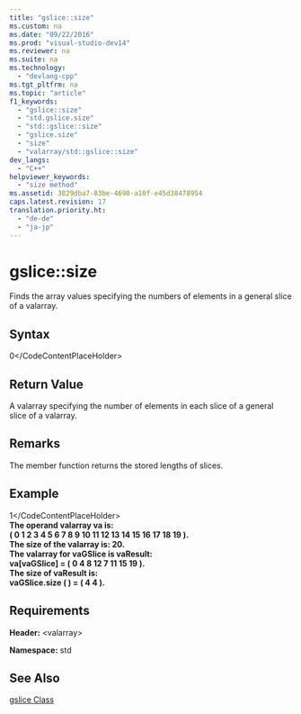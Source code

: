 ```yaml
---
title: "gslice::size"
ms.custom: na
ms.date: "09/22/2016"
ms.prod: "visual-studio-dev14"
ms.reviewer: na
ms.suite: na
ms.technology: 
  - "devlang-cpp"
ms.tgt_pltfrm: na
ms.topic: "article"
f1_keywords: 
  - "gslice::size"
  - "std.gslice.size"
  - "std::gslice::size"
  - "gslice.size"
  - "size"
  - "valarray/std::gslice::size"
dev_langs: 
  - "C++"
helpviewer_keywords: 
  - "size method"
ms.assetid: 3829dba7-83be-4690-a10f-e45d38478954
caps.latest.revision: 17
translation.priority.ht: 
  - "de-de"
  - "ja-jp"
---
```

# gslice::size
Finds the array values specifying the numbers of elements in a general slice of a valarray.  
  
## Syntax  
  
<CodeContentPlaceHolder>0\</CodeContentPlaceHolder>  
## Return Value  
 A valarray specifying the number of elements in each slice of a general slice of a valarray.  
  
## Remarks  
 The member function returns the stored lengths of slices.  
  
## Example  
  
<CodeContentPlaceHolder>1\</CodeContentPlaceHolder>  
 **The operand valarray va is:**  
 **( 0 1 2 3 4 5 6 7 8 9 10 11 12 13 14 15 16 17 18 19 ).**  
**The size of the valarray is: 20.**  
**The valarray for vaGSlice is vaResult:**  
 **va[vaGSlice] = ( 0 4 8 12 7 11 15 19 ).**  
**The size of vaResult is:**  
 **vaGSlice.size ( ) = ( 4 4 ).**   
## Requirements  
 **Header:** \<valarray>  
  
 **Namespace:** std  
  
## See Also  
 [gslice Class](../vs140/gslice-class.md)